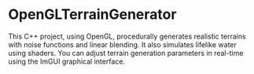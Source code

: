 # OpenGLTerrainGenerator

This C++ project, using OpenGL, procedurally generates realistic terrains with noise functions and linear blending. It also simulates lifelike water using shaders. You can adjust terrain generation parameters in real-time using the ImGUI graphical interface.
